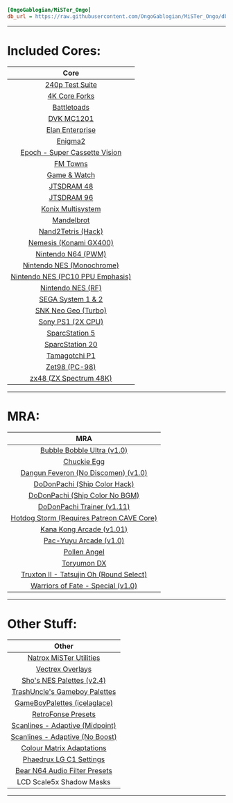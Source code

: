 ```ini
[OngoGablogian/MiSTer_Ongo]
db_url = https://raw.githubusercontent.com/OngoGablogian/MiSTer_Ongo/db/db.json.zip
```
----

# Included Cores:
| Core |
| :---: |
| [240p Test Suite](https://github.com/burabure/240p_MiSTer)                                                                      |
| [4K Core Forks](https://misterfpga.org/viewtopic.php?f=29&t=7357)                                                               |
| [Battletoads](https://github.com/srg320/Arcade-Battletoads_MiSTer)                                                              |
| [DVK MC1201](https://github.com/xolod79/MC1201)                                                                                 |
| [Elan Enterprise](https://github.com/Kyp069/ep)                                                                                 |
| [Enigma2](https://github.com/nic24-rgb/Enigma2)                                                                                 |
| [Epoch - Super Cassette Vision](https://gitlab.com/ReverendGumby/SuperCassetteVision_MiSTer)                                    |
| [FM Towns](http://fpga8801.seesaa.net)                                                                                          |
| [Game & Watch](https://github.com/agg23/fpga-gameandwatch)                                                                      |
| [JTSDRAM 48](https://github.com/jotego/jtbin/blob/master/deprecated/jtsdram48_20210108.rbf)                                     |
| [JTSDRAM 96](https://github.com/jotego/jtbin/blob/master/deprecated/jtsdram96_20210108.rbf)                                     |
| [Konix Multisystem](https://github.com/SavourySnaX/MiSTer_KonixMultisystem)                                                     |
| [Mandelbrot](https://github.com/jacquesdriessen/MiSTer-mandelbrot)                                                              |
| [Nand2Tetris (Hack)](https://github.com/sajattack/Hack_MiSTer)                                                                  |
| [Nemesis (Konami GX400)](https://github.com/GX400-Friends/gx400-bin)                                                            |
| [Nintendo N64 (PWM)](https://github.com/Jokippo/N64_MiSTer_PWM)                                                                 |
| [Nintendo NES (Monochrome)](https://x.com/iequalshane/status/1702385984053109018?s=20)                                          |
| [Nintendo NES (PC10 PPU Emphasis)](https://x.com/iequalshane/status/1714695850910175269?s=20)                                   |
| [Nintendo NES (RF)](https://x.com/iequalshane/status/1619921884682002433?s=20)                                                  |
| [SEGA System 1 & 2](https://github.com/blackwine/Arcade-SEGASYS1_MiSTer)                                                        |
| [SNK Neo Geo (Turbo)](https://discord.com/channels/647909397477195803/1075091985007902812/1125865411733377145)                  |
| [Sony PS1 (2X CPU)](https://github.com/RobertPeip/PSX_MiSTer/tree/main/releases)                                                |
| [SparcStation 5](https://github.com/Grabulosaure/ss)                                                                            |
| [SparcStation 20](https://github.com/Grabulosaure/ss)                                                                           |
| [Tamagotchi P1](https://github.com/agg23/fpga-tamagotchi)                                                                       |
| [Zet98 (PC-98)](http://fpga8801.seesaa.net/)                                                                                    |
| [zx48 (ZX Spectrum 48K)](https://github.com/Kyp069/zx48-MiSTer)                                                                 |

----

# MRA:
| MRA |
| :---: |
| [Bubble Bobble Ultra (v1.0)](https://www.romhacking.net/hacks/754)              |
| [Chuckie Egg](https://arlagames.itch.io/chuckie-egg-arcade)                     |
| [Dangun Feveron (No Discomen) (v1.0)](https://www.romhacking.net/hacks/7544)    |
| [DoDonPachi (Ship Color Hack)](https://epozzobon.it/re/ddonpach/patcher)        |
| [DoDonPachi (Ship Color No BGM)](https://epozzobon.it/re/ddonpach/patcher)      |
| [DoDonPachi Trainer (v1.11)](https://github.com/alamone/ddonpachj-trainer)      |
| [Hotdog Storm (Requires Patreon CAVE Core)](https://www.patreon.com/nullobject) |
| [Kana Kong Arcade (v1.01)](https://www.romhacking.net/hacks/6689)               |
| [Pac-Yuyu Arcade (v1.0)](https://www.romhacking.net/hacks/6695)                 |
| [Pollen Angel](https://arlagames.itch.io/pollen-angel-pacman-hardware)          |
| [Toryumon DX](https://www.romhacking.net/hacks/8319/)                           |
| [Truxton II - Tatsujin Oh (Round Select)](http://alamone.net/)                  |
| [Warriors of Fate - Special (v1.0)](https://www.romhacking.net/hacks/7550)      |

----

# Other Stuff:
| Other |
| :---: |
| [Natrox MiSTer Utilities](https://github.com/Natrox/MiSTer_Utils_Natrox)                                                  |
| [Vectrex Overlays](https://github.com/MiSTer-devel/Vectrex_MiSTer/tree/master/overlays)                                   |
| [Sho's NES Palettes (v2.4)](https://archive.org/details/nes-palettes-v-2.4)                                               |
| [TrashUncle's Gameboy Palettes](https://github.com/trashuncle/Gameboy_Palettes)                                           |
| [GameBoyPalettes (icelaglace)](https://github.com/icelaglace/GameBoyPalettes)                                             |
| [RetroFonse Presets](https://twitter.com/retrofonse/status/1602172002017517571?s=20)                                      |
| [Scanlines - Adaptive (Midpoint)](https://discord.com/channels/647909397477195803/811089485495402497/1074842158722465883) |
| [Scanlines - Adaptive (No Boost)](https://discord.com/channels/647909397477195803/811089485495402497/962786206029058179)  |
| [Colour Matrix Adaptations](https://github.com/danmons/colour_matrix_adaptations)                                         |
| [Phaedrux LG C1 Settings](https://discord.com/channels/647909397477195803/647909398072655907/1082827830913671169)         |
| [Bear N64 Audio Filter Presets](https://discord.com/channels/647909397477195803/1096015979055697940/1271142144135925771)  |
| LCD Scale5x Shadow Masks                                                                                                  |

----
